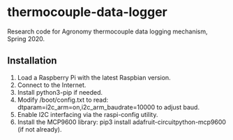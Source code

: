 # thermocouple-data-logger
Research code for Agronomy thermocouple data logging mechanism, Spring 2020.

## Installation
1. Load a Raspberry Pi with the latest Raspbian version.
2. Connect to the Internet.
3. Install python3-pip if needed.
4. Modify /boot/config.txt to read: dtparam=i2c_arm=on,i2c_arm_baudrate=10000 to adjust baud.
5. Enable I2C interfacing via the raspi-config utility.
6. Install the MCP9600 library: pip3 install adafruit-circuitpython-mcp9600 (if not already). 